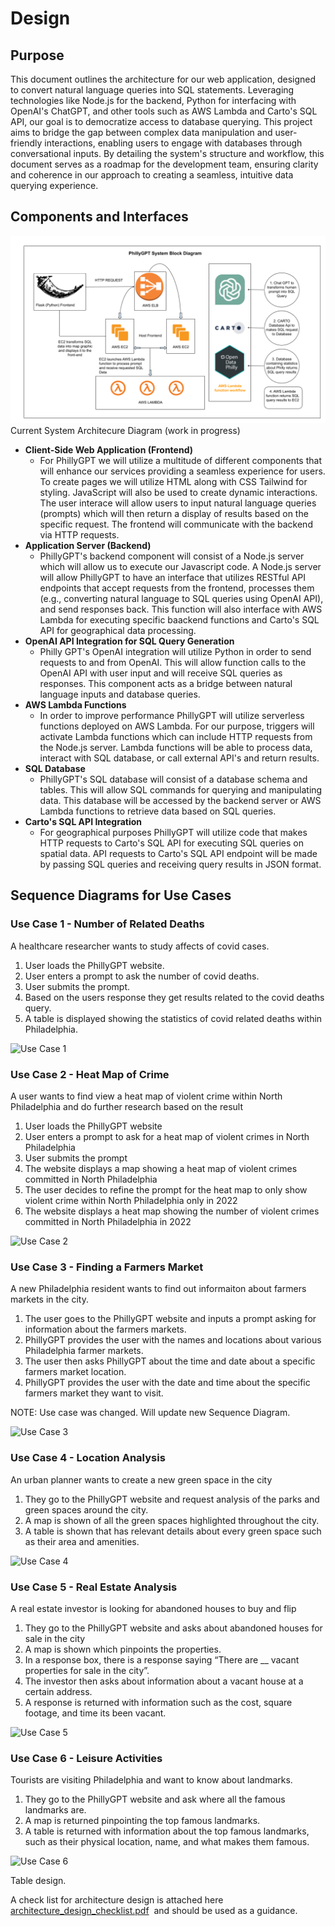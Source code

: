 # Design

<h2>Purpose</h2>

This document outlines the architecture for our web application, designed to convert natural language queries into SQL statements. Leveraging technologies like Node.js for the backend, Python for interfacing with OpenAI's ChatGPT, and other tools such as AWS Lambda and Carto's SQL API, our goal is to democratize access to database querying. This project aims to bridge the gap between complex data manipulation and user-friendly interactions, enabling users to engage with databases through conversational inputs. By detailing the system's structure and workflow, this document serves as a roadmap for the development team, ensuring clarity and coherence in our approach to creating a seamless, intuitive data querying experience.

<h2>Components and Interfaces</h2>

![alt text](PhillyGPT_BlockDiagram.png) 
Current System Architecure Diagram (work in progress)
- **Client-Side Web Application (Frontend)**
  - For PhillyGPT we will utilize a multitude of different components that will enhance our services providing a seamless experience for users. To create pages we will utilize HTML along with CSS Tailwind for styling. JavaScript will also be used to create dynamic interactions.
  The user interace will allow users to input natural language queries (prompts) which will then return a display of results based on the specific request. The frontend will communicate with the backend via HTTP requests.
- **Application Server (Backend)**
  - PhillyGPT's backend component will consist of a Node.js server which will allow us to execute our Javascript code. A Node.js server will allow PhillyGPT to have an interface that utilizes RESTful API endpoints that accept requests from the frontend, processes them (e.g., converting
    natural language to SQL queries using OpenAI API), and send responses back. This function will also interface with AWS Lambda for executing specific baackend functions and Carto's SQL API for geographical data processing.
- **OpenAI API Integration for SQL Query Generation**
  -  Philly GPT's OpenAI integration will utilize Python in order to send requests to and from OpenAI. This will allow function calls to the OpenAI API with user input and will receive SQL queries as responses. This component acts as a bridge between natural language inputs and database queries.
- **AWS Lambda Functions**
  - In order to improve performance PhillyGPT will utilize serverless functions deployed on AWS Lambda. For our purpose, triggers will activate Lambda functions which can include HTTP requests from the Node.js server. Lambda functions will be able to process data, interact with SQL database, or call external API's and return results.
- **SQL Database**
  - PhillyGPT's SQL database will consist of a database schema and tables. This will allow SQL commands for querying and manipulating data. This database will be accessed by the backend server or AWS Lambda functions to retrieve data based on SQL queries.
- **Carto's SQL API Integration**
  - For geographical purposes PhillyGPT will utilize code that makes HTTP requests to Carto's SQL API for executing SQL queries on spatial data. API requests to Carto's SQL API endpoint will be made by passing SQL queries and receiving query results in JSON format.

<h2>Sequence Diagrams for Use Cases</h2>

<h3>Use Case 1 - Number of Related Deaths</h3>

A healthcare researcher wants to study affects of covid cases.
<ol>
<li>User loads the PhillyGPT website.</li>
<li>User enters a prompt to ask the number of covid deaths.</li>
<li>User submits the prompt.</li>
<li>Based on the users response they get results related to the covid deaths query.</li>
<li>A table is displayed showing the statistics of covid related deaths within Philadelphia.</li>
</ol>


![Use Case 1](https://github.com/Capstone-Projects-2024-Spring/project-phillygpt/assets/76089708/1f036572-2cac-41c6-8e6e-551eac399c57)

<h3>Use Case 2 - Heat Map of Crime</h3>

A user wants to find view a heat map of violent crime within North Philadelphia and do further research based on the result
<ol>
<li>User loads the PhillyGPT website</li>
<li>User enters a prompt to ask for a heat map of violent crimes in North Philadelphia</li>
<li>User submits the prompt </li>
<li>The website displays a map showing a heat map of violent crimes committed in North Philadelphia</li>
<li>The user decides to refine the prompt for the heat map to only show violent crime within North Philadelphia only in 2022</li>
<li>The website displays a heat map showing the number of violent crimes committed in North Philadelphia in 2022</li>
</ol>

![Use Case 2](https://github.com/Capstone-Projects-2024-Spring/project-phillygpt/assets/76089708/b651f786-a01d-415f-b20c-c369d73c1d66)

<h3>Use Case 3 - Finding a Farmers Market</h3>

A new Philadelphia resident wants to find out informaiton about farmers markets in the city.
<ol>
<li>The user goes to the PhillyGPT website and inputs a prompt asking for information about the farmers markets.</li>
<li>PhillyGPT provides the user with the names and locations about various Philadelphia farmer markets. </li>
<li>The user then asks PhillyGPT about the time and date about a specific farmers market location.</li>
<li>PhillyGPT provides the user with the date and time about the specific farmers market they want to visit.</li>  
</ol>

NOTE: Use case was changed. Will update new Sequence Diagram.

![Use Case 3](https://github.com/Capstone-Projects-2024-Spring/project-phillygpt/assets/76089708/0ae8c8b5-a8ac-4839-910a-6e207bb9f322)

<h3>Use Case 4 - Location Analysis</h3>

An urban planner wants to create a new green space in the city
<ol>
<li>They go to the PhillyGPT website and request analysis of the parks and green spaces around the city.</li>
<li>A map is shown of all the green spaces highlighted throughout the city.</li>
<li>A table is shown that has relevant details about every green space such as their area and amenities.</li>
</ol>

![Use Case 4](https://github.com/Capstone-Projects-2024-Spring/project-phillygpt/assets/76089708/d89d5cc1-c258-4351-ba71-51ea19670103)

<h3>Use Case 5 - Real Estate Analysis</h3>

A real estate investor is looking for abandoned houses to buy and flip
<ol>
<li>They go to the PhillyGPT website and asks about abandoned houses for sale in the city</li>
<li>A map is shown which pinpoints the properties.</li>
<li>In a response box, there is a response saying “There are __ vacant properties for sale in the city”.</li>
<li>The investor then asks about information about a vacant house at a certain address.</li>
<li>A response is returned with information such as the cost, square footage, and time its been vacant.</li>
</ol>

![Use Case 5](https://github.com/Capstone-Projects-2024-Spring/project-phillygpt/assets/76089708/d8217765-235b-488c-80a8-436c4e8653ac)

<h3>Use Case 6 - Leisure Activities</h3>

Tourists are visiting Philadelphia and want to know about landmarks.
<ol>
<li>They go to the PhillyGPT website and ask where all the famous landmarks are.</li>
<li>A map is returned pinpointing the top famous landmarks.</li>
<li>A table is returned with information about the top famous landmarks, such as their physical location, name, and what makes them famous.</li>
</ol>

![Use Case 6](https://github.com/Capstone-Projects-2024-Spring/project-phillygpt/assets/76089708/d028ff85-ba88-41f9-bdd0-24372f073add)


Table design.

A check list for architecture design is attached here [architecture\_design\_checklist.pdf](https://templeu.instructure.com/courses/106563/files/16928870/download?wrap=1 "architecture_design_checklist.pdf")  and should be used as a guidance.
